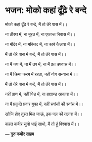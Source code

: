# भजन: मोको कहां ढूँढ़े रे बन्दे

मोको कहां ढूँढ़े रे बन्दे, मैं तो तेरे पास में।।

ना तीरथ में, ना मूरत में, ना एकान्त निवास में।।

ना मंदिर में, ना मस्जिद में, ना काबे कैलाश में।।

मैं तो तेरे पास में बन्दे, मैं तो तेरे पास में।।

ना मैं जप में, ना मैं तप में, ना मैं व्रत उपवास में।।

ना मैं क्रिया करम में रहता, नहीं योग सन्यास में।।

मैं तो तेरे पास में बन्दे, मैं तो तेरे पास में।।

नहीं प्राण में, नहीं पिंड में, ना ब्रह्याण्ड आकाश में।।

ना मैं प्रकृति प्रवार गुफा में, नहीं स्वांसों की स्वांस में।।

खोजि होए तुरत मिल जाऊं, इक पल की तलाश में।।

कहत कबीर सुनो भाई साधो, मैं तो हूं विश्वास में।।

**— गुरु कबीर साहब**
